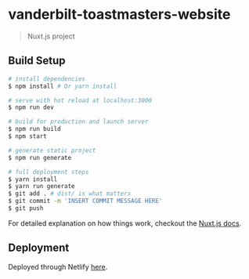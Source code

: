 # vanderbilt-toastmasters-website

> Nuxt.js project

## Build Setup

``` bash
# install dependencies
$ npm install # Or yarn install

# serve with hot reload at localhost:3000
$ npm run dev

# build for production and launch server
$ npm run build
$ npm start

# generate static project
$ npm run generate

# full deployment steps
$ yarn install
$ yarn run generate
$ git add . # dist/ is what matters
$ git commit -m 'INSERT COMMIT MESSAGE HERE'
$ git push
```

For detailed explanation on how things work, checkout the [Nuxt.js docs](https://github.com/nuxt/nuxt.js).

## Deployment
Deployed through Netlify [here](https://vandy-toastmasters.netlify.com/).
